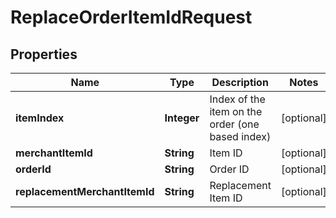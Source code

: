
# ReplaceOrderItemIdRequest

## Properties
Name | Type | Description | Notes
------------ | ------------- | ------------- | -------------
**itemIndex** | **Integer** | Index of the item on the order (one based index) |  [optional]
**merchantItemId** | **String** | Item ID |  [optional]
**orderId** | **String** | Order ID |  [optional]
**replacementMerchantItemId** | **String** | Replacement Item ID |  [optional]



